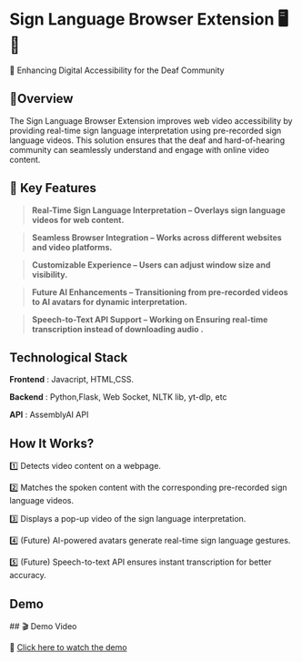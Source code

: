 <h1><b>Sign Language Browser Extension 🖥️👐</h1></b>

🚀 Enhancing Digital Accessibility for the Deaf Community

<h2>📌<b>Overview</h2></b>

The Sign Language Browser Extension improves web video accessibility by providing real-time sign language interpretation using pre-recorded sign language videos. 
This solution ensures that the deaf and hard-of-hearing community can seamlessly understand and engage with online video content.

<h2>🎯 Key Features </h2>

>**Real-Time Sign Language Interpretation – Overlays sign language videos for web content.**

>**Seamless Browser Integration – Works across different websites and video platforms.**

>**Customizable Experience – Users can adjust window size and visibility.**

>**Future AI Enhancements – Transitioning from pre-recorded videos to AI avatars for dynamic interpretation.**

>**Speech-to-Text API Support – Working on Ensuring real-time transcription instead of downloading audio .**


<h2>Technological Stack </h2>

**Frontend** : Javacript, HTML,CSS.

**Backend** : Python,Flask, Web Socket, NLTK lib, yt-dlp, etc

**API** : AssemblyAI API


<h2> How It Works?</h2>

1️⃣ Detects video content on a webpage.

2️⃣ Matches the spoken content with the corresponding pre-recorded sign language videos.

3️⃣ Displays a pop-up video of the sign language interpretation.

4️⃣ (Future) AI-powered avatars generate real-time sign language gestures.

5️⃣ (Future) Speech-to-text API ensures instant transcription for better accuracy.

<h2>Demo</h2>
## 🎬 Demo Video  

🔗 [Click here to watch the demo](https://github.com/your-username/your-repo/blob/main/assets/demo.mp4)




